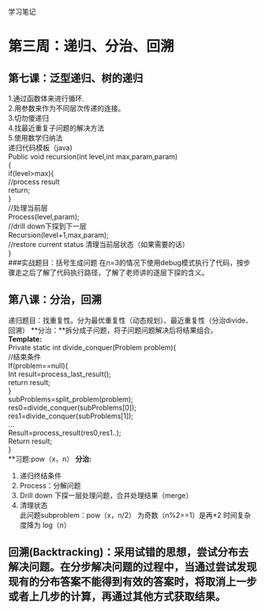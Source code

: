 学习笔记
# 第三周：递归、分治、回溯
## 第七课：泛型递归、树的递归
1.通过函数体来进行循环.  
2.用参数来作为不同层次传递的连接。  
3.切勿傻递归  
4.找最近重复子问题的解决方法  
5.使用数学归纳法  
递归代码模板（java)  
Public void recursion(int level,int max,param,param)  
{  
	if(level>max){  
		//process result  
		return;  
}  
//处理当前层  
Process(level,param);  
//drill down下探到下一层  
Recursion(level+1,max,param);  
//restore current status 清理当前层状态（如果需要的话）  
}  
###实战题目：括号生成问题
在n=3的情况下使用debug模式执行了代码，按步骤走之后了解了代码执行路径，了解了老师讲的逐层下探的含义。


## 第八课：分治，回溯  
递归题目：找重复性。分为最优重复性（动态规划）、最近重复性（分治divide、回溯）
**分治：**拆分成子问题，将子问题问题解决后将结果组合。  
**Template:**   
Private static int divide_conquer(Problem problem){  
//结束条件  
	If(problem==null){  
	Int result=process_last_result();  
	return result;  
}  
subProblems=split_problem(problem);  
res0=divide_conquer(subProblems[0]);  
res1=divide_conquer(subProblems[1]);  
…  
Result=process_result(res0,res1..);  
Return result;  
}  
**习题:pow（x，n）
**分治:**  
1.	递归终结条件   
2.	Process：分解问题  
3.	Drill down 下探一层处理问题，合并处理结果（merge）  
4.	清理状态    
此问题subproblem：pow（x，n/2） 为奇数（n%2==1）是再*2 时间复杂度降为 log（n）  
##  回溯(Backtracking)：采用试错的思想，尝试分布去解决问题。在分步解决问题的过程中，当通过尝试发现现有的分布答案不能得到有效的答案时，将取消上一步或者上几步的计算，再通过其他方式获取结果。  
